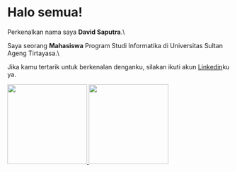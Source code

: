 # Halo semua! 

Perkenalkan nama saya **David Saputra**.\

Saya seorang **Mahasiswa** Program Studi Informatika di Universitas Sultan Ageng Tirtayasa.\

Jika kamu tertarik untuk berkenalan denganku, silakan ikuti akun [Linkedin](https://www.linkedin.com/in/david-saputra-8904a5255/)ku ya.

<p align="left">
<a href="https://github.com/davidwae">
  <img height="180em" src="https://github-readme-stats-eight-theta.vercel.app/api?username=gilangadhan&show_icons=true&theme=algolia&include_all_commits=true&count_private=true"/>
  <img height="180em" src="https://github-readme-stats-eight-theta.vercel.app/api/top-langs/?username=gilangadhan&layout=compact&langs_count=8&theme=algolia"/>
</a>
</p>

<!--
**Davidwae/Davidwae** is a ✨ _special_ ✨ repository because its `README.md` (this file) appears on your GitHub profile.

Here are some ideas to get you started:

- 🔭 I’m currently working on ...
- 🌱 I’m currently learning ...
- 👯 I’m looking to collaborate on ...
- 🤔 I’m looking for help with ...
- 💬 Ask me about ...
- 📫 How to reach me: ...
- 😄 Pronouns: ...
- ⚡ Fun fact: ...
-->
